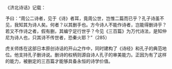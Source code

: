 《济北诗话》记载：


予曰：“周公二诗者，见于《诗》者耳，竟周公世，岂惟二篇而已乎？孔子诗虽不见，我知其为诗人矣。何者？以其删手也。方今诗人不能作诗者，岂能得删诗乎？若又不作诗之者，假有删，其编宁足行世乎？今见《三百篇》为万代诗法，是知仲尼为诗人也，只其诗不传世者，恐秦火耶？”（285）

虎关师炼在这部日本原创诗话的开山之作中，同时建构了《诗经》和孔子的典范地位。他支持孔子删诗说。删诗的权柄则源自诗人孔子的审美能力。正因为有了这样的能力，被删定的三百篇才能够具备永恒的诗学价值。
